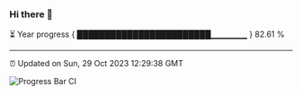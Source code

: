 ### Hi there 👋

⏳ Year progress { ████████████████████████▁▁▁▁▁▁ } 82.61 %

---

⏰ Updated on Sun, 29 Oct 2023 12:29:38 GMT

![Progress Bar CI](https://github.com/ZhaoGui/ZhaoGui/workflows/Progress%20Bar%20CI/badge.svg)
